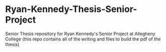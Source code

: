 # Ryan-Kennedy-Thesis-Senior-Project
Senior Thesis repository for Ryan Kennedy's Senior Project at Allegheny College (this repo contains all of the writing and files to build the pdf of the thesis)
